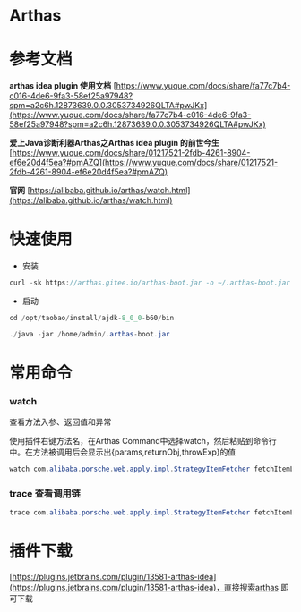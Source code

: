 # Arthas

# 参考文档
**arthas idea plugin 使用文档**
[https://www.yuque.com/docs/share/fa77c7b4-c016-4de6-9fa3-58ef25a97948?spm=a2c6h.12873639.0.0.3053734926QLTA#pwJKx](https://www.yuque.com/docs/share/fa77c7b4-c016-4de6-9fa3-58ef25a97948?spm=a2c6h.12873639.0.0.3053734926QLTA#pwJKx)


**爱上Java诊断利器Arthas之Arthas idea plugin 的前世今生**
[https://www.yuque.com/docs/share/01217521-2fdb-4261-8904-ef6e20d4f5ea?#pmAZQ](https://www.yuque.com/docs/share/01217521-2fdb-4261-8904-ef6e20d4f5ea?#pmAZQ)


**官网**
[https://alibaba.github.io/arthas/watch.html](https://alibaba.github.io/arthas/watch.html)


# 快速使用

- 安装
```java
curl -sk https://arthas.gitee.io/arthas-boot.jar -o ~/.arthas-boot.jar  && echo "alias as.sh='java -jar ~/.arthas-boot.jar --repo-mirror aliyun --use-http'" >> ~/.bashrc && source ~/.bashrc
```


- 启动
```java
cd /opt/taobao/install/ajdk-8_0_0-b60/bin

./java -jar /home/admin/.arthas-boot.jar
```


# 常用命令
### watch
查看方法入参、返回值和异常


使用插件右键方法名，在Arthas Command中选择watch，然后粘贴到命令行中。在方法被调用后会显示出{params,returnObj,throwExp}的值
```java
watch com.alibaba.porsche.web.apply.impl.StrategyItemFetcher fetchItemList '{params,returnObj,throwExp}' -n 5 -x 3 '1==1'
```


### trace 查看调用链
```java
trace com.alibaba.porsche.web.apply.impl.StrategyItemFetcher fetchItemList -n 5 '1==1' --skipJDKMethod false
```






# 插件下载
[https://plugins.jetbrains.com/plugin/13581-arthas-idea](https://plugins.jetbrains.com/plugin/13581-arthas-idea)，直接搜索arthas 即可下载
